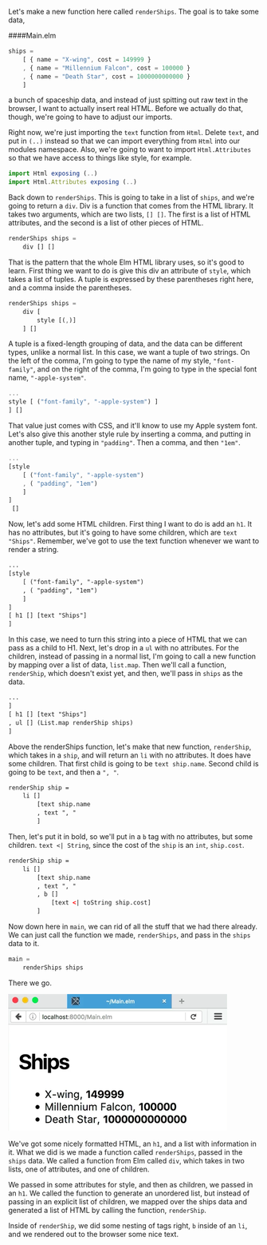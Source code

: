 Let's make a new function here called `renderShips`. The goal is to take some data, 

####Main.elm
```javascript
ships = 
    [ { name = "X-wing", cost = 149999 }
    , { name = "Millennium Falcon", cost = 100000 }
    , { name = "Death Star", cost = 1000000000000 }
    ]
```
a bunch of spaceship data, and instead of just spitting out raw text in the browser, I want to actually insert real HTML. Before we actually do that, though, we're going to have to adjust our imports.

Right now, we're just importing the `text` function from `Html`. Delete `text`, and put in `(..)` instead so that we can import everything from `Html` into our modules namespace. Also, we're going to want to import `Html.Attributes` so that we have access to things like style, for example.

```javascript
import Html exposing (..)
import Html.Attributes exposing (..)
```

Back down to `renderShips`. This is going to take in a list of `ships`, and we're going to return a `div`. Div is a function that comes from the HTML library. It takes two arguments, which are two lists, `[] []`. The first is a list of HTML attributes, and the second is a list of other pieces of HTML.

```javascript
renderShips ships =
    div [] []
```

That is the pattern that the whole Elm HTML library uses, so it's good to learn. First thing we want to do is give this div an attribute of `style`, which takes a list of tuples. A tuple is expressed by these parentheses right here, and a comma inside the parentheses.

```javascript
renderShips ships =
    div [
        style [(,)]
    ] []
```

A tuple is a fixed-length grouping of data, and the data can be different types, unlike a normal list. In this case, we want a tuple of two strings. On the left of the comma, I'm going to type the name of my style, `"font-family"`, and on the right of the comma, I'm going to type in the special font name, `"-apple-system"`.

```javascript
...
style [ ("font-family", "-apple-system") ]
] []
```

That value just comes with CSS, and it'll know to use my Apple system font. Let's also give this another style rule by inserting a comma, and putting in another tuple, and typing in `"padding"`. Then a comma, and then `"1em"`.

```javascript
...
[style 
    [ ("font-family", "-apple-system") 
    , ( "padding", "1em")
    ]
]
 []
```

Now, let's add some HTML children. First thing I want to do is add an `h1`. It has no attributes, but it's going to have some children, which are `text "Ships"`. Remember, we've got to use the text function whenever we want to render a string.

```html
...
[style 
    [ ("font-family", "-apple-system") 
    , ( "padding", "1em")
    ]
]
[ h1 [] [text "Ships"]
]
```

In this case, we need to turn this string into a piece of HTML that we can pass as a child to H1. Next, let's drop in a `ul` with no attributes. For the children, instead of passing in a normal list, I'm going to call a new function by mapping over a list of data, `list.map`. Then we'll call a function, `renderShip`, which doesn't exist yet, and then, we'll pass in `ships` as the data.

```html
...
]
[ h1 [] [text "Ships"]
, ul [] (List.map renderShip ships)
]
```

Above the renderShips function, let's make that new function, `renderShip`, which takes in a `ship`, and will return an `li` with no attributes. It does have some children. That first child is going to be `text ship.name`. Second child is going to be `text`, and then a `", "`. 

```html
renderShip ship = 
    li []
        [text ship.name
        , text ", "
        ]
```

Then, let's put it in bold, so we'll put in a `b` tag with no attributes, but some children. `text <| String`, since the cost of the `ship` is an `int`, `ship.cost`. 

```html
renderShip ship = 
    li []
        [text ship.name
        , text ", "
        , b []
            [text <| toString ship.cost]
        ]
```


Now down here in `main`, we can rid of all the stuff that we had there already. We can just call the function we made, `renderShips`, and pass in the `ships` data to it.

```javascript
main = 
    renderShips ships
```

There we go. 

![Formatted HTML list](../images/elm-render-html-in-the-browser-using-the-html-module-in-elm-printed-with-styles.png)

We've got some nicely formatted HTML, an `h1`, and a list with information in it. What we did is we made a function called `renderShips`, passed in the `ships` data. We called a function from Elm called `div`, which takes in two lists, one of attributes, and one of children.

We passed in some attributes for style, and then as children, we passed in an `h1`. We called the function to generate an unordered list, but instead of passing in an explicit list of children, we mapped over the ships data and generated a list of HTML by calling the function, `renderShip`.

Inside of `renderShip`, we did some nesting of tags right, `b` inside of an `li`, and we rendered out to the browser some nice text.